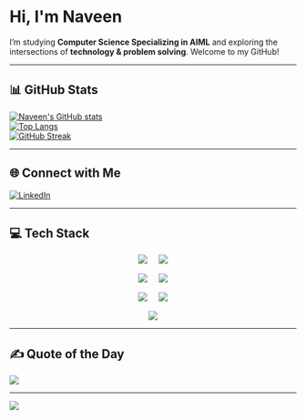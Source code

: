 #  Hi, I'm Naveen  

I’m studying **Computer Science Specializing in AIML** and exploring the intersections of **technology & problem solving**. Welcome to my GitHub!  

---

## 📊 GitHub Stats
[![Naveen's GitHub stats](https://github-readme-stats.vercel.app/api?username=metrinaveen08&show_icons=true&theme=dark)](https://github.com/anuraghazra/github-readme-stats)  
[![Top Langs](https://github-readme-stats.vercel.app/api/top-langs/?username=metrinaveen08&layout=compact&theme=dark)](https://github.com/anuraghazra/github-readme-stats)  
[![GitHub Streak](https://nirzak-streak-stats.vercel.app/?user=metrinaveen08&theme=dark&hide_border=false)](https://git.io/streak-stats)

---

## 🌐 Connect with Me
[![LinkedIn](https://img.shields.io/badge/LinkedIn-%230077B5.svg?logo=linkedin&logoColor=white)](https://linkedin.com/in/metri-naveen-kumar)  

---
## 💻 Tech Stack  

<p align="center">
  <img src="https://img.shields.io/badge/c-%2300599C.svg?style=for-the-badge&logo=c&logoColor=white" /> &nbsp;&nbsp;&nbsp;
  <img src="https://img.shields.io/badge/java-%23ED8B00.svg?style=for-the-badge&logo=openjdk&logoColor=white" />
</p>

<p align="center">
  <img src="https://img.shields.io/badge/python-3670A0?style=for-the-badge&logo=python&logoColor=ffdd54" /> &nbsp;&nbsp;&nbsp;
  <img src="https://img.shields.io/badge/Anaconda-%2344A833.svg?style=for-the-badge&logo=anaconda&logoColor=white" />
</p>

<p align="center">
  <img src="https://img.shields.io/badge/numpy-%23013243.svg?style=for-the-badge&logo=numpy&logoColor=white" /> &nbsp;&nbsp;&nbsp;
  <img src="https://img.shields.io/badge/Oracle-F80000?style=for-the-badge&logo=oracle&logoColor=white" />
</p>

<p align="center">
  <img src="https://img.shields.io/badge/unrealengine-%23313131.svg?style=for-the-badge&logo=unrealengine&logoColor=white" />
</p>

---

## ✍️ Quote of the Day
![](https://quotes-github-readme.vercel.app/api?type=horizontal&theme=radical)

---

[![](https://visitcount.itsvg.in/api?id=metrinaveen08&icon=1&color=0)](https://visitcount.itsvg.in)
